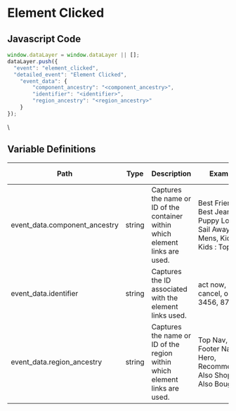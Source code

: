 # Element Clicked

### 

## Javascript Code
```js
window.dataLayer = window.dataLayer || [];
dataLayer.push({
  "event": "element_clicked",
  "detailed_event": "Element Clicked",
    "event_data": {
        "component_ancestry": "<component_ancestry>",
        "identifier": "<identifier>",
        "region_ancestry": "<region_ancestry>"
    }
});
```

\
## Variable Definitions

|Path|Type|Description|Example|Pattern|Min Length|Max Length|Minimum|Maximum|Multiple Of|
| --- | --- | --- | --- | --- | --- | --- | --- | --- | --- |
|event_data.component_ancestry|string|Captures the name or ID of the container within which element links are used.|Best Friends - Best Jeans, Puppy Love, Sail Away, Mens, Kids, Kids : Tops|||||||
|event_data.identifier|string|Captures the ID associated with the element links used.|act now, cancel, ok, 3456, 8765|||||||
|event_data.region_ancestry|string|Captures the name or ID of the region within which element links are used.|Top Nav, Footer Nav, Hero, Recommended, Also Shopped, Also Bought|||||||
